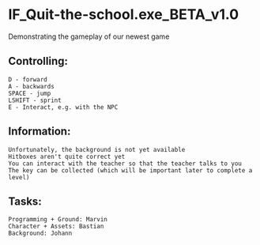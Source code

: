 # IF_Quit-the-school.exe_BETA_v1.0
Demonstrating the gameplay of our newest game
## Controlling:
	D - forward
	A - backwards
	SPACE - jump
	LSHIFT - sprint
	E - Interact, e.g. with the NPC
## Information:
	Unfortunately, the background is not yet available
	Hitboxes aren't quite correct yet
	You can interact with the teacher so that the teacher talks to you
	The key can be collected (which will be important later to complete a level)
## Tasks:
	Programming + Ground: Marvin
	Character + Assets: Bastian
	Background: Johann

